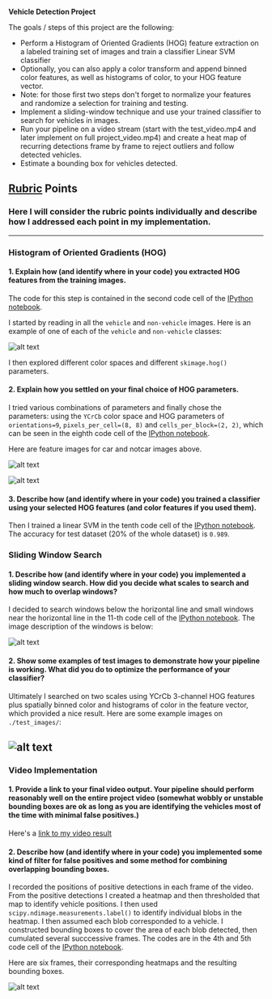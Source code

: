 **Vehicle Detection Project**

The goals / steps of this project are the following:

* Perform a Histogram of Oriented Gradients (HOG) feature extraction on a labeled training set of images and train a classifier Linear SVM classifier
* Optionally, you can also apply a color transform and append binned color features, as well as histograms of color, to your HOG feature vector. 
* Note: for those first two steps don't forget to normalize your features and randomize a selection for training and testing.
* Implement a sliding-window technique and use your trained classifier to search for vehicles in images.
* Run your pipeline on a video stream (start with the test_video.mp4 and later implement on full project_video.mp4) and create a heat map of recurring detections frame by frame to reject outliers and follow detected vehicles.
* Estimate a bounding box for vehicles detected.

[//]: # (Image References)
[image1]: ./output_images/car_notcar.png
[image2]: ./output_images/car_feature.png
[image3]: ./output_images/notcar_feature.png
[image4]: ./output_images/sliding_windows.png
[image5]: ./output_images/test_search.png
[image6]: ./output_images/apply_heatmap.png

## [Rubric](https://review.udacity.com/#!/rubrics/513/view) Points
### Here I will consider the rubric points individually and describe how I addressed each point in my implementation.  

 ---

### Histogram of Oriented Gradients (HOG)

#### 1. Explain how (and identify where in your code) you extracted HOG features from the training images.

The code for this step is contained in the second code cell of the [IPython notebook](https://github.com/shiba24/udacity-sdnd/blob/master/CarND-Vehicle-Detection-master/script.ipynb).

I started by reading in all the `vehicle` and `non-vehicle` images.  Here is an example of one of each of the `vehicle` and `non-vehicle` classes:

![alt text][image1]

I then explored different color spaces and different `skimage.hog()` parameters.


#### 2. Explain how you settled on your final choice of HOG parameters.

I tried various combinations of parameters and finally chose the parameters: using the `YCrCb` color space and HOG parameters of `orientations=9`, `pixels_per_cell=(8, 8)` and `cells_per_block=(2, 2)`, which can be seen in the eighth code cell of the [IPython notebook](https://github.com/shiba24/udacity-sdnd/blob/master/CarND-Vehicle-Detection-master/script.ipynb).

Here are feature images for car and notcar images above.

![alt text][image2]

![alt text][image3]

#### 3. Describe how (and identify where in your code) you trained a classifier using your selected HOG features (and color features if you used them).

Then I trained a linear SVM in the tenth code cell of the [IPython notebook](https://github.com/shiba24/udacity-sdnd/blob/master/CarND-Vehicle-Detection-master/script.ipynb). The accuracy for test dataset (20% of the whole dataset) is `0.989`.


### Sliding Window Search

#### 1. Describe how (and identify where in your code) you implemented a sliding window search.  How did you decide what scales to search and how much to overlap windows?

I decided to search windows below the horizontal line and small windows near the horizontal line in the 11-th code cell of the [IPython notebook](https://github.com/shiba24/udacity-sdnd/blob/master/CarND-Vehicle-Detection-master/script.ipynb). The image description of the windows is below:

![alt text][image4]

#### 2. Show some examples of test images to demonstrate how your pipeline is working.  What did you do to optimize the performance of your classifier?

Ultimately I searched on two scales using YCrCb 3-channel HOG features plus spatially binned color and histograms of color in the feature vector, which provided a nice result.  Here are some example images on `./test_images/`:

![alt text][image5]
---

### Video Implementation

#### 1. Provide a link to your final video output.  Your pipeline should perform reasonably well on the entire project video (somewhat wobbly or unstable bounding boxes are ok as long as you are identifying the vehicles most of the time with minimal false positives.)
Here's a [link to my video result](./project_output.mp4)


#### 2. Describe how (and identify where in your code) you implemented some kind of filter for false positives and some method for combining overlapping bounding boxes.

I recorded the positions of positive detections in each frame of the video.  From the positive detections I created a heatmap and then thresholded that map to identify vehicle positions.  I then used `scipy.ndimage.measurements.label()` to identify individual blobs in the heatmap.  I then assumed each blob corresponded to a vehicle.  I constructed bounding boxes to cover the area of each blob detected, then cumulated several succcessive frames. The codes are in the 4th and 5th code cell of the [IPython notebook](https://github.com/shiba24/udacity-sdnd/blob/master/CarND-Vehicle-Detection-master/script.ipynb).

Here are six frames, their corresponding heatmaps and the resulting bounding boxes.

![alt text][image6]


<!--

### Discussion

####1. Briefly discuss any problems / issues you faced in your implementation of this project.  Where will your pipeline likely fail?  What could you do to make it more robust?

Here I'll talk about the approach I took, what techniques I used, what worked and why, where the pipeline might fail and how I might improve it if I were going to pursue this project further.  

 -->